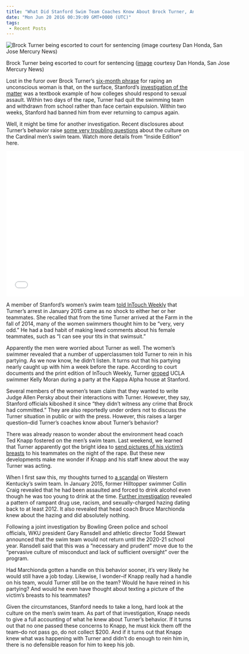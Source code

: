 ```yaml
---
title: "What Did Stanford Swim Team Coaches Know About Brock Turner, And When Did They Know It? (WITH VIDEO)"
date: "Mon Jun 20 2016 00:39:09 GMT+0000 (UTC)"
tags: 
 - Recent Posts
---
```

<p><!-- Quick Adsense WordPress Plugin: http://quicksense.net/ --></p><div id="attachment_135879" style="width: 610px" class="wp-caption aligncenter"><img class="size-large wp-image-135879" src="http://i2.wp.com/cdn.liberalamerica.org/wp-content/uploads/2016/06/Brock-Turner-600x417.jpg?resize=600%2C417" alt="Brock Turner being escorted to court for sentencing (image courtesy Dan Honda, San Jose Mercury News)" srcset="http://cdn.liberalamerica.org/wp-content/uploads/2016/06/Brock-Turner.jpg 600w, http://cdn.liberalamerica.org/wp-content/uploads/2016/06/Brock-Turner.jpg 64w, http://cdn.liberalamerica.org/wp-content/uploads/2016/06/Brock-Turner.jpg 350w, http://cdn.liberalamerica.org/wp-content/uploads/2016/06/Brock-Turner.jpg 700w" sizes="(max-width: 600px) 100vw, 600px" data-recalc-dims="1">
<p class="wp-caption-text">Brock Turner being escorted to court for sentencing (<a href="http://extras.mnginteractive.com/live/media/site568/2016/0602/20160602__SJM-TURNER-0602-02~1.JPG" onclick="__gaTracker(&apos;send&apos;, &apos;event&apos;, &apos;outbound-article&apos;, &apos;http://extras.mnginteractive.com/live/media/site568/2016/0602/20160602__SJM-TURNER-0602-02~1.JPG&apos;, &apos;image&apos;);">image</a> courtesy Dan Honda, San Jose Mercury News)</p>
</div><p>Lost in the furor over Brock Turner&#x2019;s <a href="http://www.liberalamerica.org/2016/06/06/outrageous-letters-persuaded-judge-give-predator-wrist-slap/">six-month phrase</a> for raping an unconscious woman is that, on the surface, Stanford&#x2019;s <a href="http://news.stanford.edu/2016/06/06/stanford-university-statement-regarding-brock-turner-case/" onclick="__gaTracker(&apos;send&apos;, &apos;event&apos;, &apos;outbound-article&apos;, &apos;http://news.stanford.edu/2016/06/06/stanford-university-statement-regarding-brock-turner-case/&apos;, &apos;investigation&#xA0;of the matter&apos;);">investigation&#xA0;of the matter</a> was a textbook example of how colleges should respond to sexual assault. Within two days of the rape, Turner had quit the swimming team and withdrawn from school rather than face certain expulsion. Within two weeks, Stanford had banned him from ever returning to campus again.</p><p>Well, it might be time for another investigation. Recent disclosures&#xA0;about Turner&#x2019;s behavior raise <a href="http://www.rawstory.com/2016/06/stanford-tried-to-silence-womens-creepy-stories-about-brock-turner-during-rape-trial-source/" onclick="__gaTracker(&apos;send&apos;, &apos;event&apos;, &apos;outbound-article&apos;, &apos;http://www.rawstory.com/2016/06/stanford-tried-to-silence-womens-creepy-stories-about-brock-turner-during-rape-trial-source/&apos;, &apos;some very troubling questions&apos;);">some very troubling questions</a> about the culture on the Cardinal men&#x2019;s&#xA0;swim team. Watch more details from &#x201C;Inside Edition&#x201D; here.</p><p><span class="embed-youtube" style="text-align:center; display: block;"><iframe class="youtube-player" type="text/html" width="640" height="390" src="//www.youtube.com/embed/IWzOBnY0ccI?version=3&amp;rel=1&amp;fs=1&amp;autohide=2&amp;showsearch=0&amp;showinfo=1&amp;iv_load_policy=1&amp;wmode=transparent" allowfullscreen="true" style="border:0;"></iframe></span></p><p>A member of Stanford&#x2019;s women&#x2019;s swim team <a href="http://www.intouchweekly.com/posts/brock-turner-stanford-women-s-swim-team-105204" onclick="__gaTracker(&apos;send&apos;, &apos;event&apos;, &apos;outbound-article&apos;, &apos;http://www.intouchweekly.com/posts/brock-turner-stanford-women-s-swim-team-105204&apos;, &apos;told InTouch Weekly&apos;);">told InTouch Weekly</a> that Turner&#x2019;s arrest in January 2015 came as no shock to either her or her teammates. She recalled that from the time Turner arrived at the Farm in the fall of 2014, many of the women swimmers thought him to be &#x201C;very, very odd.&#x201D; He had a bad habit of making lewd comments about his female teammates, such as &#x201C;I can see your tits in that swimsuit.&#x201D;</p><p>Apparently the men were worried about Turner as well. The women&#x2019;s swimmer revealed that a number of upperclassmen told Turner to rein in his partying. As we now know, he didn&#x2019;t listen. It turns out that his partying nearly caught up with him a week before the rape. According to court documents and the print edition of InTouch Weekly, Turner <a href="http://www.smobserved.com/story/2016/06/11/schools/brock-turner-snapchatted-a-photo-of-his-victims-breasts-to-friends-after-the-attack/1414.html" onclick="__gaTracker(&apos;send&apos;, &apos;event&apos;, &apos;outbound-article&apos;, &apos;http://www.smobserved.com/story/2016/06/11/schools/brock-turner-snapchatted-a-photo-of-his-victims-breasts-to-friends-after-the-attack/1414.html&apos;, &apos;groped&apos;);">groped</a> UCLA swimmer Kelly Moran during a party at the Kappa Alpha house at Stanford.</p><p>Several members of the women&#x2019;s team claim that they wanted to write Judge Allen Persky about their interactions with Turner. However, they say, Stanford officials kiboshed it since &#x201C;they didn&#x2019;t witness any crime that Brock had committed.&#x201D; They are also reportedly under orders not to discuss the Turner situation in public or with the press. However, this raises a larger question&#x2013;did Turner&#x2019;s coaches know about Turner&#x2019;s behavior?</p><p>There was already reason to wonder about the environment head coach Ted Knapp fostered on the men&#x2019;s swim team. Last weekend, we learned that&#xA0;Turner apparently got the bright idea to <a href="http://www.dailymail.co.uk/news/article-3635654/Stanford-rapist-took-photograph-victim-s-breasts-attack-shared-swim-team-friends-deleted-arrest-police-believe.html" onclick="__gaTracker(&apos;send&apos;, &apos;event&apos;, &apos;outbound-article&apos;, &apos;http://www.dailymail.co.uk/news/article-3635654/Stanford-rapist-took-photograph-victim-s-breasts-attack-shared-swim-team-friends-deleted-arrest-police-believe.html&apos;, &apos;send pictures of his victim\&apos;s breasts&apos;);">send pictures of his victim&#x2019;s breasts</a> to his teammates on the night of the rape. But these new developments make me wonder if Knapp and his staff knew about the way Turner was acting.</p><p>When I first saw this, my thoughts turned to <a href="http://www.bgdailynews.com/news/wku-swim-program-suspended-for-five-years-in-wake-of/article_26df8e00-e2a7-11e4-8849-1f04b5a1dc98.html" onclick="__gaTracker(&apos;send&apos;, &apos;event&apos;, &apos;outbound-article&apos;, &apos;http://www.bgdailynews.com/news/wku-swim-program-suspended-for-five-years-in-wake-of/article_26df8e00-e2a7-11e4-8849-1f04b5a1dc98.html&apos;, &apos;a scandal&apos;);">a scandal</a> on Western Kentucky&#x2019;s swim team. In January 2015, former Hilltopper swimmer Collin Craig revealed that he had been assaulted and forced to drink alcohol even though he was too young to drink at the time. <a href="http://deadspin.com/the-racist-violent-hazing-claims-that-killed-wkus-d-i-1698506620" onclick="__gaTracker(&apos;send&apos;, &apos;event&apos;, &apos;outbound-article&apos;, &apos;http://deadspin.com/the-racist-violent-hazing-claims-that-killed-wkus-d-i-1698506620&apos;, &apos;Further investigation&apos;);">Further investigation</a> revealed a pattern of rampant drug use, racism, and sexually-charged hazing dating back to at least 2012. It also revealed that head coach Bruce Marchionda knew about the hazing and did absolutely nothing.</p><p>Following a joint investigation by Bowling Green police and school officials,&#xA0;WKU president Gary Ransdell and athletic director Todd Stewart announced that the swim team would not return until the 2020-21 school year. Ransdell said that this was a &#x201C;necessary and prudent&#x201D; move due to the &#x201C;pervasive culture of misconduct and lack of sufficient oversight&#x201D; over the program.</p><p>Had Marchionda gotten a handle on this behavior sooner, it&#x2019;s very likely he would still have a job today. Likewise, I wonder&#x2013;if Knapp really had a handle on his team, would Turner still be on the team? Would he have reined in his partying? And would he even have thought about texting a picture of the victim&#x2019;s breasts to his teammates?</p><p><!-- Quick Adsense WordPress Plugin: http://quicksense.net/ --></p><p>Given the circumstances, Stanford needs to take a long, hard look at the culture on the men&#x2019;s swim team. As part of that investigation, Knapp needs to give a full accounting of what he knew about Turner&#x2019;s behavior. If it turns out that no one passed these concerns to Knapp, he must kick them off the team&#x2013;do not pass go, do not collect $200. And if it turns out that Knapp knew what was happening with Turner and didn&#x2019;t do enough to rein him in, there is no defensible reason for him to keep his job.</p><div style="font-size:0px;height:0px;line-height:0px;margin:0;padding:0;clear:both"></div>